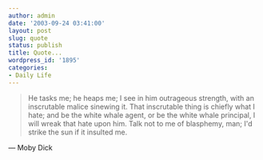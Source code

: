 ```yaml
---
author: admin
date: '2003-09-24 03:41:00'
layout: post
slug: quote
status: publish
title: Quote...
wordpress_id: '1895'
categories:
- Daily Life
---
```

<blockquote>He tasks me; he heaps me; I see in him outrageous strength, with an inscrutable malice sinewing it. That inscrutable thing is chiefly what I hate; and be the white whale agent, or be the white whale principal, I will wreak that hate upon him. Talk not to me of blasphemy, man; I'd strike the sun if it insulted me.
</blockquote>
— Moby Dick
